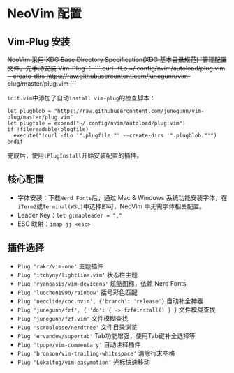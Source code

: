 # NeoVim 配置

## Vim-Plug 安装
<del>
NeoVim 采用`XDG Base Directory Specification(XDG 基本目录规范) `管理配置文件，先手动安装`Vim-Plug`：
```
curl -fLo ~/.config/nvim/autoload/plug.vim --create-dirs https://raw.githubusercontent.com/junegunn/vim-plug/master/plug.vim
```
</del>

`init.vim`中添加了自动`install vim-plug`的检查脚本：
```
let plugblob = "https://raw.githubusercontent.com/junegunn/vim-plug/master/plug.vim"
let plugfile = expand("~/.config/nvim/autoload/plug.vim")
if !filereadable(plugfile)
  execute("!curl -fLo '".plugfile."' --create-dirs '".plugblob."'")
endif
```
完成后，使用`:PlugInstall`开始安装配置的插件。

## 核心配置
- 字体安装：下载`Nerd Fonts`后，通过 Mac & Windows 系统功能安装字体，在`iTerm2`或`Terminal(WSL)`中选择即可，NeoVim 中无需字体相关配置。
- Leader Key：`let g:mapleader = ","`
- ESC 映射：`imap jj <esc>`


## 插件选择
- `Plug 'rakr/vim-one'`     主题插件
- `Plug 'itchyny/lightline.vim'`    状态栏主题
- `Plug 'ryanoasis/vim-devicons'`   炫酷图标，依赖 Nerd Fonts
- `Plug 'luochen1990/rainbow'`      括号彩色匹配
- `Plug 'neoclide/coc.nvim', {'branch': 'release'}`    自动补全神器
- `Plug 'junegunn/fzf', { 'do': { -> fzf#install() } }`   文件模糊查找
- `Plug 'junegunn/fzf.vim'`    文件模糊查找
- `Plug 'scrooloose/nerdtree'`   文件目录浏览
- `Plug 'ervandew/supertab'`     Tab功能增强，使用Tab键补全选择等
- `Plug 'tpope/vim-commentary'`  自动注释插件
- `Plug 'bronson/vim-trailing-whitespace'` 清除行末空格
- `Plug 'Lokaltog/vim-easymotion'`  光标快速移动
